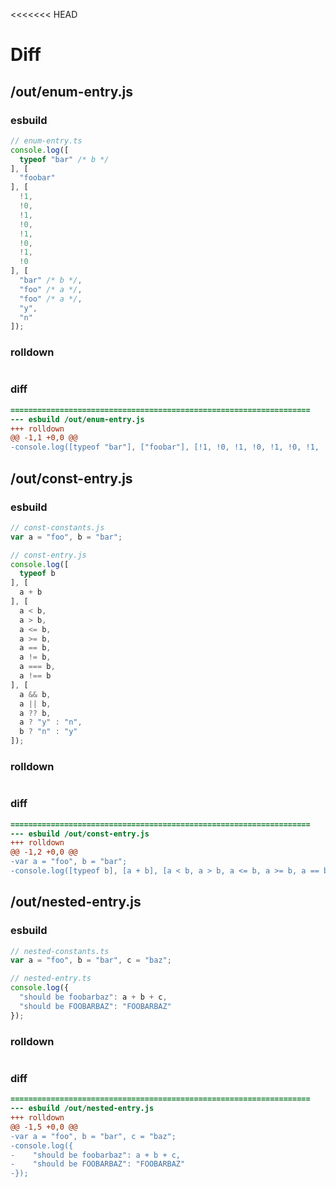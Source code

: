 <<<<<<< HEAD
# Diff
## /out/enum-entry.js
### esbuild
```js
// enum-entry.ts
console.log([
  typeof "bar" /* b */
], [
  "foobar"
], [
  !1,
  !0,
  !1,
  !0,
  !1,
  !0,
  !1,
  !0
], [
  "bar" /* b */,
  "foo" /* a */,
  "foo" /* a */,
  "y",
  "n"
]);
```
### rolldown
```js

```
### diff
```diff
===================================================================
--- esbuild	/out/enum-entry.js
+++ rolldown	
@@ -1,1 +0,0 @@
-console.log([typeof "bar"], ["foobar"], [!1, !0, !1, !0, !1, !0, !1, !0], ["bar", "foo", "foo", "y", "n"]);

```
## /out/const-entry.js
### esbuild
```js
// const-constants.js
var a = "foo", b = "bar";

// const-entry.js
console.log([
  typeof b
], [
  a + b
], [
  a < b,
  a > b,
  a <= b,
  a >= b,
  a == b,
  a != b,
  a === b,
  a !== b
], [
  a && b,
  a || b,
  a ?? b,
  a ? "y" : "n",
  b ? "n" : "y"
]);
```
### rolldown
```js

```
### diff
```diff
===================================================================
--- esbuild	/out/const-entry.js
+++ rolldown	
@@ -1,2 +0,0 @@
-var a = "foo", b = "bar";
-console.log([typeof b], [a + b], [a < b, a > b, a <= b, a >= b, a == b, a != b, a === b, a !== b], [a && b, a || b, a ?? b, a ? "y" : "n", b ? "n" : "y"]);

```
## /out/nested-entry.js
### esbuild
```js
// nested-constants.ts
var a = "foo", b = "bar", c = "baz";

// nested-entry.ts
console.log({
  "should be foobarbaz": a + b + c,
  "should be FOOBARBAZ": "FOOBARBAZ"
});
```
### rolldown
```js

```
### diff
```diff
===================================================================
--- esbuild	/out/nested-entry.js
+++ rolldown	
@@ -1,5 +0,0 @@
-var a = "foo", b = "bar", c = "baz";
-console.log({
-    "should be foobarbaz": a + b + c,
-    "should be FOOBARBAZ": "FOOBARBAZ"
-});

```